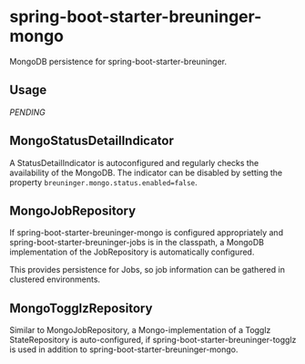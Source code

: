 # spring-boot-starter-breuninger-mongo

MongoDB persistence for spring-boot-starter-breuninger.  

## Usage
 
 *PENDING*

## MongoStatusDetailIndicator

A StatusDetailIndicator is autoconfigured and regularly checks the availability of the MongoDB. The indicator can be
disabled by setting the property `breuninger.mongo.status.enabled=false`.

## MongoJobRepository

If spring-boot-starter-breuninger-mongo is configured appropriately and spring-boot-starter-breuninger-jobs is in the classpath, a MongoDB implementation
of the JobRepository is automatically configured.

This provides persistence for Jobs, so job information can be gathered in clustered environments.

## MongoTogglzRepository

Similar to MongoJobRepository, a Mongo-implementation of a Togglz StateRepository is auto-configured, if
spring-boot-starter-breuninger-togglz is used in addition to spring-boot-starter-breuninger-mongo.
